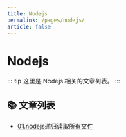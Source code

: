```yaml
---
title: Nodejs
permalink: /pages/nodejs/
article: false
---
```


# Nodejs

::: tip
这里是 Nodejs 相关的文章列表。
:::

## 📚 文章列表

- [01.nodejs递归读取所有文件](01.nodejs递归读取所有文件.md)

